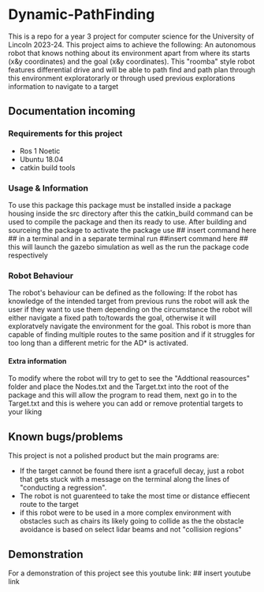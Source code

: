 # Dynamic-PathFinding
This is a repo for a year 3 project for computer science for the University of Lincoln 2023-24. This project aims to achieve the following:
An autonomous robot that knows nothing about its environment apart from where its starts (x&y coordinates) and the goal (x&y coordinates). This "roomba" style robot features differential drive and will be able to path find and path plan through this environment
exploratorarly or through used previous explorations information to navigate to a target

## Documentation incoming
### Requirements for this project
- Ros 1 Noetic
- Ubuntu 18.04
- catkin build tools

### Usage & Information

To use this package this package must be installed inside a package housing inside the src directory after this the catkin_build command can be used to compile the package and then its ready to use.
After building and sourceing the package to activate the package use ## insert command here ## in a terminal and in a separate terminal run ##insert command here ## this will launch the gazebo simulation as well as the run the package code respectively
### Robot Behaviour
The robot's behaviour can be defined as the following:
If the robot has knowledge of the intended target from previous runs the robot will ask the user if they want to use them depending on the circumstance the robot will either navigate a fixed path to/towards the goal, otherwise it will exploratvely navigate the environment for the goal. This robot is more than capable of finding multiple routes to the same position and if it struggles for too long than a different metric for the AD* is activated.
#### Extra information
To modify where the robot will try to get to see the "Addtional reasources" folder and place the Nodes.txt and the Target.txt into the root of the package and this will allow the program to read them, next go in to the Target.txt and this is wehere you can add or remove protential targets to your liking



## Known bugs/problems
This project is not a polished product but the main programs are:
- If the target cannot be found there isnt a gracefull decay, just a robot that gets stuck with a message on the terminal along the lines of "conducting a regression".
- The robot is not guarenteed to take the most time or distance effiecent route to the target
- if this robot were to be used in a more complex environment with obstacles such as chairs its likely going to collide as the the obstacle avoidance is based on select lidar beams and not "collision regions"

## Demonstration
For a demonstration of this project see this youtube link: ## insert youtube link
